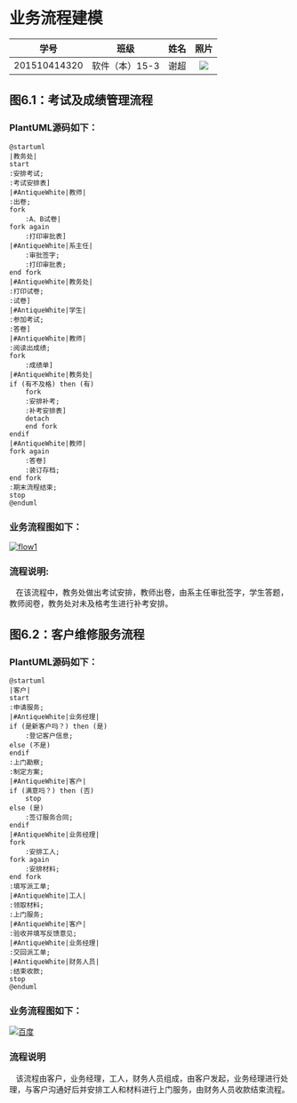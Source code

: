 # 业务流程建模
| 学号 | 班级 | 姓名 | 照片|
|:----:|:-----:|:----:|:----:|
| 201510414320 | 软件（本）15-3 | 谢超 | [![](me1.jpg)](me1.jpg) |

## 图6.1：考试及成绩管理流程
### PlantUML源码如下：
    @startuml
    |教务处|
    start
    :安排考试;
    :考试安排表]
    |#AntiqueWhite|教师|
    :出卷;
    fork
        :A、B试卷|
    fork again
        :打印审批表]
    |#AntiqueWhite|系主任|
        :审批签字;
        :打印审批表;
    end fork
    |#AntiqueWhite|教务处|
    :打印试卷;
    :试卷]
    |#AntiqueWhite|学生|
    :参加考试;
    :答卷]
    |#AntiqueWhite|教师|
    :阅读出成绩;
    fork
        :成绩单]
    |#AntiqueWhite|教务处|
    if (有不及格) then (有)
        fork
        :安排补考;
        :补考安排表]
        detach
        end fork
    endif
    |#AntiqueWhite|教师|
    fork again
        :答卷]
        :装订存档;
    end fork
    :期末流程结束;
    stop
    @enduml
### 业务流程图如下：
[![](./flow1.png 'flow1')](./flow1.png)

### 流程说明:
    在该流程中，教务处做出考试安排，教师出卷，由系主任审批签字，学生答题，教师阅卷，教务处对未及格考生进行补考安排。

## 图6.2：客户维修服务流程
### PlantUML源码如下：
    @startuml
    |客户|
    start
    :申请服务;
    |#AntiqueWhite|业务经理|
    if (是新客户吗？) then (是)
        :登记客户信息;
    else (不是)
    endif
    :上门勘察;
    :制定方案;
    |#AntiqueWhite|客户|
    if (满意吗？) then (否)
        stop
    else (是)
        :签订服务合同;
    endif
    |#AntiqueWhite|业务经理|
    fork
        :安排工人;
    fork again
        :安排材料;
    end fork
    :填写派工单;
    |#AntiqueWhite|工人|
    :领取材料;
    :上门服务;
    |#AntiqueWhite|客户|
    :验收并填写反馈意见;
    |#AntiqueWhite|业务经理|
    :交回派工单;
    |#AntiqueWhite|财务人员|
    :结束收款;
    stop
    @enduml
### 业务流程图如下：
[![](./flow2.png '百度')](./flow2.png)
### 流程说明
    该流程由客户，业务经理，工人，财务人员组成，由客户发起，业务经理进行处理，与客户沟通好后并安排工人和材料进行上门服务，由财务人员收款结束流程。

